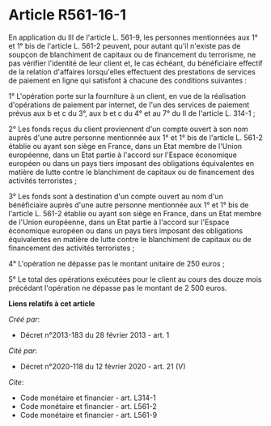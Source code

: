 # Article R561-16-1

En application du III de l'article L. 561-9, les personnes mentionnées aux 1° et 1° bis de l'article L. 561-2 peuvent, pour
autant qu'il n'existe pas de soupçon de blanchiment de capitaux ou de financement du terrorisme, ne pas vérifier l'identité
de leur client et, le cas échéant, du bénéficiaire effectif de la relation d'affaires lorsqu'elles effectuent des prestations
de services de paiement en ligne qui satisfont à chacune des conditions suivantes :

1° L'opération porte sur la fourniture à un client, en vue de la réalisation d'opérations de paiement par internet, de l'un
des services de paiement prévus aux b et c du 3°, aux b et c du 4° et au 7° du II de l'article L. 314-1 ;

2° Les fonds reçus du client proviennent d'un compte ouvert à son nom auprès d'une autre personne mentionnée aux 1° et 1° bis
de l'article L. 561-2 établie ou ayant son siège en France, dans un Etat membre de l'Union européenne, dans un Etat partie à
l'accord sur l'Espace économique européen ou dans un pays tiers imposant des obligations équivalentes en matière de lutte
contre le blanchiment de capitaux ou de financement des activités terroristes ;

3° Les fonds sont à destination d'un compte ouvert au nom d'un bénéficiaire auprès d'une autre personne mentionnée aux 1° et
1° bis de l'article L. 561-2 établie ou ayant son siège en France, dans un Etat membre de l'Union européenne, dans un Etat
partie à l'accord sur l'Espace économique européen ou dans un pays tiers imposant des obligations équivalentes en matière de
lutte contre le blanchiment de capitaux ou de financement des activités terroristes ;

4° L'opération ne dépasse pas le montant unitaire de 250 euros ;

5° Le total des opérations exécutées pour le client au cours des douze mois précédant l'opération ne dépasse pas le montant
de 2 500 euros.

**Liens relatifs à cet article**

_Créé par_:

  - Décret n°2013-183 du 28 février 2013 - art. 1

_Cité par_:

  - Décret n°2020-118 du 12 février 2020 - art. 21 (V)

_Cite_:

  - Code monétaire et financier - art. L314-1
  - Code monétaire et financier - art. L561-2
  - Code monétaire et financier - art. L561-9
